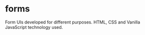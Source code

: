 # forms
Form UIs developed for different purposes. HTML, CSS and Vanilla JavaScript technology used.
